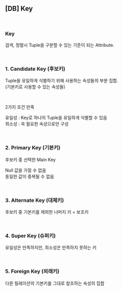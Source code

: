 ##  [DB] Key

<br>

### Key
검색, 정렬시 Tuple을 구분할 수 있는 기준이 되는 Attribute.

<br>

### 1. Candidate Key (후보키)
Tuple을 유일하게 식별하기 위해 사용하는 속성들의 부분 집합.         
(기본키로 사용할 수 있는 속성들)        

<br>

2가지 조건 만족     

유일성 : Key로 하나의 Tuple을 유일하게 식별할 수 있음       
최소성 : 꼭 필요한 속성으로만 구성      

<br>

### 2. Primary Key (기본키)
후보키 중 선택한 Main Key       

Null 값을 가질 수 없음      
동일한 값이 중복될 수 없음

<br>

### 3. Alternate Key (대체키)
후보키 중 기본키를 제외한 나머지 키 = 보조키

<br>

### 4. Super Key (슈퍼키)
유일성은 만족하지만, 최소성은 만족하지 못하는 키

<br>

### 5. Foreign Key (외래키)
다른 릴레이션의 기본키를 그대로 참조하는 속성의 집합

